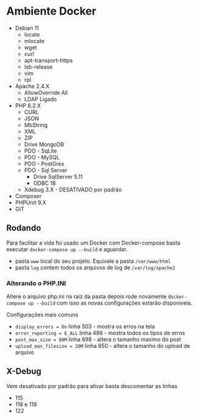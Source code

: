 # Ambiente Docker

* Debian 11
    * locate
    * mlocate
    * wget
    * curl
    * apt-transport-https
    * lsb-release
    * vim 
    * rpl
* Apache 2.4.X
    * AllowOverride All
    * LDAP Ligado
* PHP 8.2.X
    * CURL
    * JSON
    * MbString
    * XML
    * ZIP
    * Drive MongoDB
    * PDO - SqLite
    * PDO - MySQL
    * PDO - PostGres
    * PDO - Sql Server
        * Drive SqlServer 5.11
        * ODBC 18
    * Xdebug 3.X - DESATIVADO por padrão
* Composer
* PHPUnit 9.X
* GIT

## Rodando
Para facilitar a vida foi usado um Docker com Docker-compose basta executar  `docker-compose up --build` e aguardar.

* pasta `www` local do seu projeto. Equivale a pasta `/var/www/html`
* pasta `log` contem todos os arquivos de log de `/var/log/apache2`

### Alterando o PHP.INI
Altere o arquivo php.ini na raiz da pasta depois rode novamente `docker-compose up --build` com isso as novas configurações estarão disponiveis. 

Configurações mais comuns
* `display_errors = On` linha 503 - mostra os erros na tela
* `error_reporting = E_ALL` linha 486 - mostra todos os tipos de erros
* `post_max_size = 80M` linha 698 - altera o tamanho maximo do post
* `upload_max_filesize = 20M` linha 850 - altera o tamanho do upload de arquivo


## X-Debug
Vem desativado por padrão para ativar basta descomentar as linhas
* 115
* 118 e 119
* 122